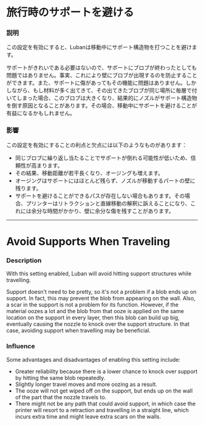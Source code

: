 旅行時のサポートを避ける
====
### **説明**
この設定を有効にすると、Lubanは移動中にサポート構造物を打つことを避けます。

サポートがきれいである必要はないので、サポートにブロブが終わったとしても問題ではありません。事実、これにより壁にブロブが出現するのを防止することができます。また、サポートに傷があってもその機能に問題はありません。しかしながら、もし材料が多く出てきて、その出てきたブロブが同じ場所に毎層で付いてしまった場合、このブロブは大きくなり、結果的にノズルがサポート構造物を倒す原因となることがあります。その場合、移動中にサポートを避けることが有益になるかもしれません。

### **影響**
この設定を有効にすることの利点と欠点には以下のようなものがあります：
* 同じブロブに繰り返し当たることでサポートが倒れる可能性が低いため、信頼性が高まります。
* その結果、移動距離が若干長くなり、オージングも増えます。
* オージングはサポートにはほとんど残らず、ノズルが移動するパートの壁に残ります。
* サポートを避けることができるパスが存在しない場合もあります。その場合、プリンターはリトラクションと直線移動の解釈に訴えることになり、これには余分な時間がかかり、壁に余分な傷を残すことがあります。

---

Avoid Supports When Traveling
====
### **Description**
With this setting enabled, Luban will avoid hitting support structures while travelling.

Support doesn't need to be pretty, so it's not a problem if a blob ends up on support. In fact, this may prevent the blob from appearing on the wall. Also, a scar in the support is not a problem for its function. However, if the material oozes a lot and the blob from that ooze is applied on the same location on the support in every layer, then this blob can build up big, eventually causing the nozzle to knock over the support structure. In that case, avoiding support when travelling may be beneficial.

### **Influence**
Some advantages and disadvantages of enabling this setting include:
* Greater reliability because there is a lower chance to knock over support by hitting the same blob repeatedly.
* Slightly longer travel moves and more oozing as a result.
* The ooze will not get wiped off on the support, but ends up on the wall of the part that the nozzle travels to.
* There might not be any path that could avoid support, in which case the printer will resort to a retraction and travelling in a straight line, which incurs extra time and might leave extra scars on the walls.